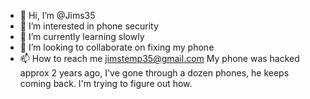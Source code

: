 - 👋 Hi, I’m @Jims35
- 👀 I’m interested in phone security
- 🌱 I’m currently learning slowly
- 💞️ I’m looking to collaborate on fixing my phone
- 📫 How to reach me jimstemp35@gmail.com
   My phone was hacked approx 2 years ago, I've gone through a dozen phones, he keeps coming back. I'm trying to figure out how.


<!---
Jims35/Jims35 is a ✨ special ✨ repository because its `README.md` (this file) appears on your GitHub profile.
You can click the Preview link to take a look at your changes.
---
